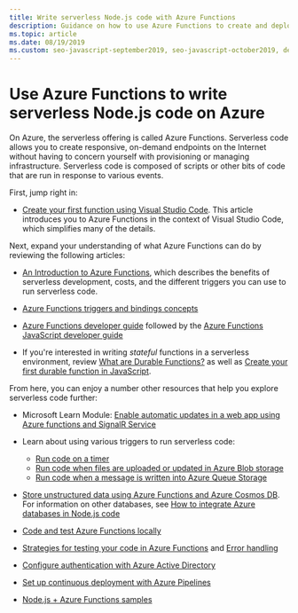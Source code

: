 ```yaml
---
title: Write serverless Node.js code with Azure Functions
description: Guidance on how to use Azure Functions to create and deploy serverless code using Azure Functions.
ms.topic: article
ms.date: 08/19/2019
ms.custom: seo-javascript-september2019, seo-javascript-october2019, devx-track-javascript
---
```


# Use Azure Functions to write serverless Node.js code on Azure

On Azure, the serverless offering is called Azure Functions. Serverless code allows you to create responsive, on-demand endpoints on the Internet without having to concern yourself with provisioning or managing infrastructure. Serverless code is composed of scripts or other bits of code that are run in response to various events. 

First, jump right in:

- [Create your first function using Visual Studio Code](/azure/azure-functions/functions-create-first-function-vs-code). This article introduces you to Azure Functions in the context of Visual Studio Code, which simplifies many of the details.

Next, expand your understanding of what Azure Functions can do by reviewing the following articles:

- [An Introduction to Azure Functions](/azure/azure-functions/functions-overview), which describes the benefits of serverless development, costs, and the different triggers you can use to run serverless code.

- [Azure Functions triggers and bindings concepts](/azure/azure-functions/functions-triggers-bindings)

- [Azure Functions developer guide](/azure/azure-functions/functions-reference) followed by the [Azure Functions JavaScript developer guide](/azure/azure-functions/functions-reference-node)

- If you're interested in writing *stateful* functions in a serverless environment, review [What are Durable Functions?](/azure/azure-functions/durable/durable-functions-overview) as well as [Create your first durable function in JavaScript](/azure/azure-functions/durable/quickstart-js-vscode).

From here, you can enjoy a number other resources that help you explore serverless code further:

- Microsoft Learn Module: [Enable automatic updates in a web app using Azure functions and SignalR Service](/learn/modules/automatic-update-of-a-webapp-using-azure-functions-and-signalr/)

- Learn about using various triggers to run serverless code:

  - [Run code on a timer](/azure/azure-functions/functions-create-scheduled-function)
  - [Run code when files are uploaded or updated in Azure Blob storage](/azure/storage/blobs/storage-upload-process-images?tabs=nodejsv10)
  - [Run code when a message is written into Azure Queue Storage](/azure/azure-functions/functions-create-storage-queue-triggered-function)

- [Store unstructured data using Azure Functions and Azure Cosmos DB](/azure/azure-functions/functions-integrate-store-unstructured-data-cosmosdb?tabs=javascript). For information on other databases, see [How to integrate Azure databases in Node.js code](node-howto-integrate-databases.md)

- [Code and test Azure Functions locally](/azure/azure-functions/functions-develop-local)

- [Strategies for testing your code in Azure Functions](/azure/azure-functions/functions-test-a-function) and [Error handling](/azure/azure-functions/functions-bindings-error-pages)

- [Configure authentication with Azure Active Directory](/azure/app-service/configure-authentication-provider-aad?toc=%2fazure%2fazure-functions%2ftoc.json)

- [Set up continuous deployment with Azure Pipelines](/azure/azure-functions/functions-how-to-azure-devops)

- [Node.js + Azure Functions samples](/samples/browse/?languages=javascript%2Cnodejs&products=azure-functions)